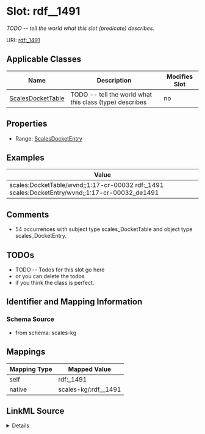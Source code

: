

# Slot: rdf__1491


_TODO -- tell the world what this slot (predicate) describes._





URI: [rdf:_1491](http://www.w3.org/1999/02/22-rdf-syntax-ns#_1491)



<!-- no inheritance hierarchy -->





## Applicable Classes

| Name | Description | Modifies Slot |
| --- | --- | --- |
| [ScalesDocketTable](../classes/ScalesDocketTable.md) | TODO -- tell the world what this class (type) describes |  no  |







## Properties

* Range: [ScalesDocketEntry](../classes/ScalesDocketEntry.md)






## Examples

| Value |
| --- |
| scales:DocketTable/wvnd;;1:17-cr-00032 rdf:_1491 scales:DocketEntry/wvnd;;1:17-cr-00032_de1491 |

## Comments

* 54 occurrences with subject type scales_DocketTable and object type scales_DocketEntry.

## TODOs

* TODO -- Todos for this slot go here
* or you can delete the todos
* if you think the class is perfect.

## Identifier and Mapping Information







### Schema Source


* from schema: scales-kg




## Mappings

| Mapping Type | Mapped Value |
| ---  | ---  |
| self | rdf:_1491 |
| native | scales-kg/:rdf__1491 |




## LinkML Source

<details>
```yaml
name: rdf__1491
description: TODO -- tell the world what this slot (predicate) describes.
todos:
- TODO -- Todos for this slot go here
- or you can delete the todos
- if you think the class is perfect.
comments:
- 54 occurrences with subject type scales_DocketTable and object type scales_DocketEntry.
examples:
- value: scales:DocketTable/wvnd;;1:17-cr-00032 rdf:_1491 scales:DocketEntry/wvnd;;1:17-cr-00032_de1491
from_schema: scales-kg
rank: 1000
slot_uri: rdf:_1491
alias: rdf__1491
domain_of:
- scales_DocketTable
range: scales_DocketEntry

```
</details>